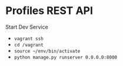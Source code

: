 # Profiles REST API

Start Dev Service
- `vagrant ssh`
- `cd /vagrant`
- `source ~/env/bin/activate`
- `python manage.py runserver 0.0.0.0:8000`